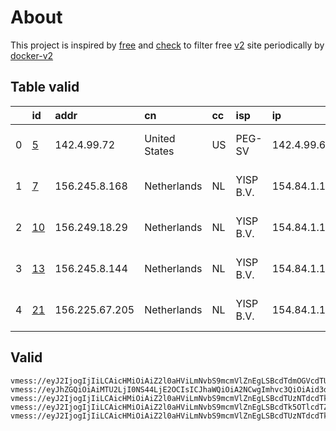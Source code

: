 
# About

This project is inspired by [free](https://github.com/freefq/free) and [check](https://github.com/yeahwu/check) to filter free [v2](https://github.com/v2fly/v2ray-core) site periodically by [docker-v2](https://hub.docker.com/r/v2ray/official)

    

## Table valid
|    | id                   | addr           | cn            | cc   | isp       | ip           | chatgpt          |
|---:|:---------------------|:---------------|:--------------|:-----|:----------|:-------------|:-----------------|
|  0 | [5](config/5.json)   | 142.4.99.72    | United States | US   | PEG-SV    | 142.4.99.65  | Yes (Region: US) |
|  1 | [7](config/7.json)   | 156.245.8.168  | Netherlands   | NL   | YISP B.V. | 154.84.1.140 | Yes (Region: NL) |
|  2 | [10](config/10.json) | 156.249.18.29  | Netherlands   | NL   | YISP B.V. | 154.84.1.158 | Yes (Region: NL) |
|  3 | [13](config/13.json) | 156.245.8.144  | Netherlands   | NL   | YISP B.V. | 154.84.1.134 | Yes (Region: NL) |
|  4 | [21](config/21.json) | 156.225.67.205 | Netherlands   | NL   | YISP B.V. | 154.84.1.161 | Yes (Region: NL) |

## Valid
```
vmess://eyJ2IjogIjIiLCAicHMiOiAiZ2l0aHViLmNvbS9mcmVlZnEgLSBcdTdmOGVcdTU2ZmRcdTUyYTBcdTUyMjlcdTc5OGZcdTVjM2NcdTRlOWFcdTVkZGVcdTU3MjNcdTRmNTVcdTU4NWVQRUcgVEVDSCA1IiwgImFkZCI6ICIxNDIuNC45OS43MiIsICJwb3J0IjogNDQzLCAiaWQiOiAiYjY1ZGE0YWYtYTEyYS00YTU5LTkzMTYtNDU0OWUxMmJhNjJjIiwgImFpZCI6IDY0LCAic2N5IjogImF1dG8iLCAibmV0IjogIndzIiwgImhvc3QiOiAid3d3LjczMzMyNDYzLnh5eiIsICJwYXRoIjogIi9wYXRoLzE2OTQ2MDQ4MjA0NzgiLCAidGxzIjogInRscyJ9
vmess://eyJhZGQiOiAiMTU2LjI0NS44LjE2OCIsICJhaWQiOiA2NCwgImhvc3QiOiAid3d3LjEyNDYwMTU4Lnh5eiIsICJpZCI6ICJiOGRmM2VmMS04ODdmLTRlZTQtODU1Zi00ZjgwNDE2YzI0NjQiLCAibmV0IjogIndzIiwgInBhdGgiOiAiL3BhdGgvMTY4NDMxNjc5MDQzMyIsICJwb3J0IjogNDQzLCAicHMiOiAiZ2l0aHViLmNvbS9mcmVlZnEgLSBcdTk5OTlcdTZlMmYgIDciLCAidGxzIjogInRscyIsICJ0eXBlIjogImF1dG8iLCAic2VjdXJpdHkiOiAiYXV0byIsICJza2lwLWNlcnQtdmVyaWZ5IjogdHJ1ZSwgInNuaSI6ICIifQ==
vmess://eyJ2IjogIjIiLCAicHMiOiAiZ2l0aHViLmNvbS9mcmVlZnEgLSBcdTUzNTdcdTk3NWVcdThjNmFcdTc2N2JcdTc3MDFcdTdlYTZcdTdmZjBcdTUxODVcdTY1YWZcdTU4MjFDbG91ZGlubm92YXRpb25cdTY1NzBcdTYzNmVcdTRlMmRcdTVmYzMgMTAiLCAiYWRkIjogIjE1Ni4yNDkuMTguMjkiLCAicG9ydCI6IDQ0MywgImlkIjogIjNhM2M4YTljLTMzNGUtNDM2MC1hZGI4LWE4MGE1N2RkY2JiZiIsICJhaWQiOiA2NCwgInNjeSI6ICJhdXRvIiwgIm5ldCI6ICJ3cyIsICJob3N0IjogInd3dy4xNjA0NjYyNi54eXoiLCAicGF0aCI6ICIvcGF0aC8xNjk0NjA0ODIwNDc4IiwgInRscyI6ICJ0bHMifQ==
vmess://eyJ2IjogIjIiLCAicHMiOiAiZ2l0aHViLmNvbS9mcmVlZnEgLSBcdTk5OTlcdTZlMmYgIDEzIiwgImFkZCI6ICIxNTYuMjQ1LjguMTQ0IiwgInBvcnQiOiA0NDMsICJpZCI6ICI2M2I0YjgyOS03ZjAxLTRlMjYtYjAzNy1mMDRiMWYwOTg3NjUiLCAiYWlkIjogNjQsICJzY3kiOiAiYXV0byIsICJuZXQiOiAid3MiLCAiaG9zdCI6ICJ3d3cuMzIxNTk4NzcueHl6IiwgInBhdGgiOiAiL3BhdGgvMTY5NDYwNDgyMDQ3OCIsICJ0bHMiOiAidGxzIn0=
vmess://eyJ2IjogIjIiLCAicHMiOiAiZ2l0aHViLmNvbS9mcmVlZnEgLSBcdTUzNTdcdTk3NWUgIDIxIiwgImFkZCI6ICIxNTYuMjI1LjY3LjIwNSIsICJwb3J0IjogNDQzLCAiaWQiOiAiZDc3MzUwNTgtMWRhYy00NjE4LTk5ZmYtMGFhMDQ0MWVjMmQ3IiwgImFpZCI6IDY0LCAic2N5IjogImF1dG8iLCAibmV0IjogIndzIiwgImhvc3QiOiAid3d3LjIwMTYzMzIyLnh5eiIsICJwYXRoIjogIi9wYXRoLzE2OTQ2MDQ4MjA0NzgiLCAidGxzIjogInRscyJ9
```

